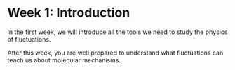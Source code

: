 Week 1: Introduction
=======================

In the first week, we will introduce all the tools we need to study the physics of fluctuations. 

After this week, you are well prepared to understand what fluctuations can teach us about molecular mechanisms. 